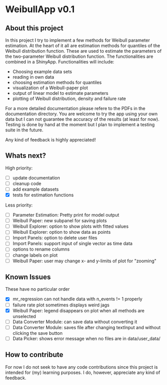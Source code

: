 # WeibullApp v0.1

## About this project
In this project I try to implement a few methods for Weibull parameter
estimation. At the heart of it all are estimation methods for quantiles of
the Weibull distribution function. These are used to estimate the parameters
of the two-parameter Weibull distribution function. The functionalities are
combined in a ShinyApp. Functionalities will include:
  - Choosing example data sets
  - reading in own data
  - choosing estimation methods for quantiles
  - visualization of a Weibull-paper plot
  - output of linear model to estimate parameters
  - plotting of Weibull distribution, density and failure rate

For a more detailed documentation please refere to the PDFs in the documentation
directory.
You are welcome to try the app using your own data but I can not guarantee the
accuracy of the results (at least for now). Testing is done by hand at the
moment but I plan to implement a testing suite in the future.

Any kind of feedback is highly appreciated!

## Whats next?
High priority:
  - [ ] update documentation
  - [ ] cleanup code
  - [ ] add example datasets
  - [x] tests for estimation functions

Less priority:
  - [ ] Parameter Estimation: Pretty print for model output
  - [ ] Weibull Paper: new subpanel for saving plots
  - [ ] Weibull Explorer: option to show plots with fitted values
  - [ ] Weibull Explorer: option to show data as points
  - [ ] Import Panels: option to delete user files
  - [ ] Import Panels: support input of single vector as time data
  - [ ] options to rename columns
  - [ ] change labels on plot
  - [ ] Weibull Paper: user may change x- and y-limits of plot for "zooming"

## Known Issues
These have no particular order
 - [x] mr_regression can not handle data with n_events != 1 properly
 - [ ] failure rate plot sometimes displays weird jags
 - [x] Weibull Paper: legend disappears on plot when all methods are unselected
 - [ ] Data Converter Module: can save data without converting it
 - [ ] Data Converter Module: saves file after changing textInput and without clicking the save button
 - [ ] Data Picker: shows error message when no files are in data/user_data/

## How to contribute
For now I do not seek to have any code contributions since this project is
intended for (my) learning purposes. I do, however, appreciate any kind of
feedback.
